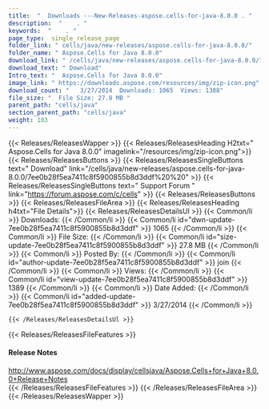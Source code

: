 ```yaml
---
title:  "  Downloads ---New-Releases-aspose.cells-for-java-8.0.0 . " 
description:  "    . " 
keywords:  "    . " 
page_type:  single_release_page
folder_link: " cells/java/new-releases/aspose.cells-for-java-8.0.0/"
folder_name: " Aspose.Cells for Java 8.0.0"
download_link: " /cells/java/new-releases/aspose.cells-for-java-8.0.0/7ee0b28f5ea7411c8f5900855b8d3ddf"
download_text: " Download"
Intro_text: "  Aspose.Cells for Java 8.0.0"
image_link: " https://downloads.aspose.com/resources/img/zip-icon.png"
download_count: "   3/27/2014  Downloads: 1065  Views: 1388"
file_size: "  File Size: 27.8 MB "
parent_path: "cells/java"
section_parent_path: "cells/java"
weight: 103 
---
```


{{< Releases/ReleasesWapper >}}
  {{< Releases/ReleasesHeading H2txt=" Aspose.Cells for Java 8.0.0" imagelink="/resources/img/zip-icon.png">}}
  {{< Releases/ReleasesButtons >}}
    {{< Releases/ReleasesSingleButtons text=" Download" link="/cells/java/new-releases/aspose.cells-for-java-8.0.0/7ee0b28f5ea7411c8f5900855b8d3ddf%20%20" >}}
    {{< Releases/ReleasesSingleButtons text=" Support Forum " link="https://forum.aspose.com/c/cells" >}}
  {{< Releases/ReleasesButtons >}}
  {{< Releases/ReleasesFileArea >}}
    {{< Releases/ReleasesHeading h4txt="File Details">}}
    {{< Releases/ReleasesDetailsUl >}}
            {{< Common/li  >}} Downloads: {{< /Common/li >}} 
      {{< Common/li id="dwn-update-7ee0b28f5ea7411c8f5900855b8d3ddf" >}} 1065 {{< /Common/li >}} 
      {{< Common/li  >}} File Size: {{< /Common/li >}} 
      {{< Common/li id="size-update-7ee0b28f5ea7411c8f5900855b8d3ddf" >}} 27.8 MB {{< /Common/li >}} 
      {{< Common/li  >}} Posted By: {{< /Common/li >}} 
      {{< Common/li id="author-update-7ee0b28f5ea7411c8f5900855b8d3ddf" >}} join {{< /Common/li >}} 
      {{< Common/li  >}} Views: {{< /Common/li >}} 
      {{< Common/li id="view-update-7ee0b28f5ea7411c8f5900855b8d3ddf" >}} 1389 {{< /Common/li >}} 
      {{< Common/li  >}} Date Added: {{< /Common/li >}} 
      {{< Common/li id="added-update-7ee0b28f5ea7411c8f5900855b8d3ddf" >}} 3/27/2014 {{< /Common/li >}} 

    {{< /Releases/ReleasesDetailsUl >}}

  {{< Releases/ReleasesFileFeatures >}}
      <h4>Release Notes</h4><div><a href="http://www.aspose.com/docs/display/cellsjava/Aspose.Cells+for+Java+8.0.0+Release+Notes">http://www.aspose.com/docs/display/cellsjava/Aspose.Cells+for+Java+8.0.0+Release+Notes</a></div>
  {{< /Releases/ReleasesFileFeatures >}}
 {{< /Releases/ReleasesFileArea >}}
{{< /Releases/ReleasesWapper >}}



